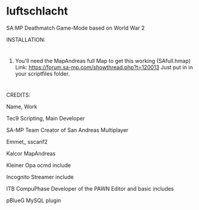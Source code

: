# luftschlacht
SA:MP Deathmatch Game-Mode based on World War 2


INSTALLATION:
#
1) You'll need the MapAndreas full Map to get this working (SAfull.hmap) Link: https://forum.sa-mp.com/showthread.php?t=120013
   Just put in in your scriptfiles folder.





#



CREDITS:

Name,	Work

Tec9 Scripting, Main Developer

SA-MP Team	Creator of San Andreas Multiplayer

Emmet_	sscanf2 

Kalcor	MapAndreas

Kleiner Opa	ocmd include

Incognito	Streamer include

ITB CompuPhase	Developer of the PAWN Editor and basic includes

pBlueG MySQL plugin

